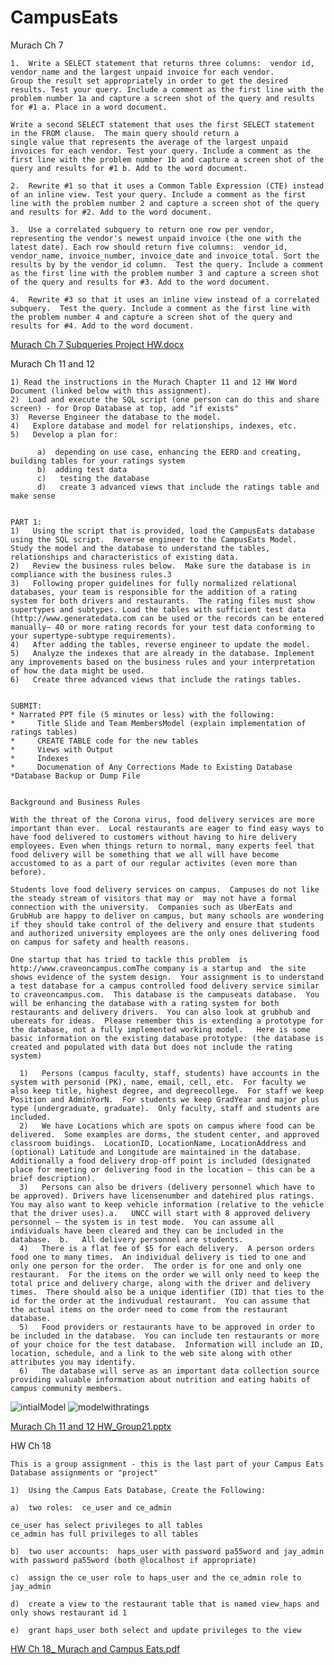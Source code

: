 # CampusEats

Murach Ch 7

    1.  Write a SELECT statement that returns three columns:  vendor id, vendor_name and the largest unpaid invoice for each vendor.
    Group the result set appropriately in order to get the desired results. Test your query. Include a comment as the first line with the problem number 1a and capture a screen shot of the query and results for #1 a. Place in a word document.

    Write a second SELECT statement that uses the first SELECT statement in the FROM clause.  The main query should return a
    single value that represents the average of the largest unpaid invoices for each vendor. Test your query. Include a comment as the first line with the problem number 1b and capture a screen shot of the query and results for #1 b. Add to the word document.

    2.  Rewrite #1 so that it uses a Common Table Expression (CTE) instead of an inline view. Test your query. Include a comment as the first line with the problem number 2 and capture a screen shot of the query and results for #2. Add to the word document.

    3.  Use a correlated subquery to return one row per vendor, representing the vendor's newest unpaid invoice (the one with the latest date). Each row should return five columns:  vendor_id, vendor_name, invoice_number, invoice_date and invoice_total. Sort the results by by the vendor_id column.  Test the query. Include a comment as the first line with the problem number 3 and capture a screen shot of the query and results for #3. Add to the word document.

    4.  Rewrite #3 so that it uses an inline view instead of a correlated subquery.  Test the query. Include a comment as the first line with the problem number 4 and capture a screen shot of the query and results for #4. Add to the word document.

[Murach Ch 7 Subqueries Project HW.docx](https://github.com/achung3/CampusEats/files/6424562/Murach.Ch.7.Subqueries.Project.HW.docx)


Murach Ch 11 and 12

    1) Read the instructions in the Murach Chapter 11 and 12 HW Word Document (linked below with this assignment). 
    2)  Load and execute the SQL script (one person can do this and share screen) - for Drop Database at top, add "if exists"
    3)  Reverse Engineer the database to the model.
    4)   Explore database and model for relationships, indexes, etc.
    5)   Develop a plan for:

          a)  depending on use case, enhancing the EERD and creating, building tables for your ratings system
          b)  adding test data
          c)   testing the database
          d)   create 3 advanced views that include the ratings table and make sense


    PART 1:
    1)   Using the script that is provided, load the CampusEats database using the SQL script.  Reverse engineer to the CampusEats Model.  Study the model and the database to understand the tables, relationships and characteristics of existing data.
    2)   Review the business rules below.  Make sure the database is in compliance with the business rules.3
    3)   Following proper guidelines for fully normalized relational databases, your team is responsible for the addition of a rating system for both drivers and restaurants.  The rating files must show supertypes and subtypes. Load the tables with sufficient test data (http://www.generatedata.com can be used or the records can be entered manually– 40 or more rating records for your test data conforming to your supertype-subtype requirements).
    4)   After adding the tables, reverse engineer to update the model.
    5)   Analyze the indexes that are already in the database. Implement any improvements based on the business rules and your interpretation of how the data might be used.
    6)   Create three advanced views that include the ratings tables.
    
    
    SUBMIT:
    * Narrated PPT file (5 minutes or less) with the following:
    *     Title Slide and Team MembersModel (explain implementation of ratings tables)
    *     CREATE TABLE code for the new tables
    *     Views with Output 
    *     Indexes
    *     Documenation of Any Corrections Made to Existing Database 
    *Database Backup or Dump File 
    
    
    Background and Business Rules
    
    With the threat of the Corona virus, food delivery services are more important than ever.  Local restaurants are eager to find easy ways to have food delivered to customers without having to hire delivery employees. Even when things return to normal, many experts feel that food delivery will be something that we all will have become accustomed to as a part of our regular activites (even more than before).  
    
    Students love food delivery services on campus.  Campuses do not like the steady stream of visitors that may or  may not have a formal connection with the university.  Companies such as UberEats and GrubHub are happy to deliver on campus, but many schools are wondering if they should take control of the delivery and ensure that students and authorized university employees are the only ones delivering food on campus for safety and health reasons.
    
    One startup that has tried to tackle this problem  is http://www.craveoncampus.comThe company is a startup and  the site shows evidence of the system design.  Your assignment is to understand a test database for a campus controlled food delivery service similar to craveoncampus.com.  This database is the campuseats database.  You will be enhancing the database with a rating system for both restaurants and delivery drivers.  You can also look at grubhub and ubereats for ideas.  Please remember this is extending a prototype for the database, not a fully implemented working model.   Here is some basic information on the existing database prototype: (the database is created and populated with data but does not include the rating system)

      1)   Persons (campus faculty, staff, students) have accounts in the system with personid (PK), name, email, cell, etc.  For faculty we also keep title, highest degree, and degreecollege.  For staff we keep Position and AdminYorN.  For students we keep GradYear and major plus type (undergraduate, graduate).  Only faculty, staff and students are included.
      2)   We have Locations which are spots on campus where food can be delivered.  Some examples are dorms, the student center, and approved classroom buidings.  LocationID, LocationName, LocationAddress and (optional) Latitude and Longitude are maintained in the database. Additionally a food delivery drop-off point is included (designated place for meeting or delivering food in the location – this can be a brief description).
      3)   Persons can also be drivers (delivery personnel which have to be approved). Drivers have licensenumber and datehired plus ratings. You may also want to keep vehicle information (relative to the vehicle that the driver uses).a.   UNCC will start with 8 approved delivery personnel – the system is in test mode.  You can assume all individuals have been cleared and they can be included in the database.  b.   All delivery personnel are students.
      4)   There is a flat fee of $5 for each delivery.  A person orders food one to many times.  An individual delivery is tied to one and only one person for the order.  The order is for one and only one restaurant.  For the items on the order we will only need to keep the total price and delivery charge, along with the driver and delivery times.  There should also be a unique identifier (ID) that ties to the id for the order at the indivudual restaurant.  You can assume that the actual items on the order need to come from the restaurant database.
      5)   Food providers or restaurants have to be approved in order to be included in the database.  You can include ten restaurants or more of your choice for the test database.  Information will include an ID, location, schedule, and a link to the web site along with other attributes you may identify.
      6)   The database will serve as an important data collection source providing valuable information about nutrition and eating habits of campus community members.
      
![intialModel](https://user-images.githubusercontent.com/42848488/117146361-21d6a180-ad82-11eb-9609-ee8de6ad4877.png)
![modelwithratings](https://user-images.githubusercontent.com/42848488/117146363-226f3800-ad82-11eb-85a5-92ce64ce2b82.png)

[Murach Ch 11 and 12 HW_Group21.pptx](https://github.com/achung3/CampusEats/files/6424558/Murach.Ch.11.and.12.HW_Group21.pptx)




HW Ch 18

    This is a group assignment - this is the last part of your Campus Eats Database assignments or "project"

    1)  Using the Campus Eats Database, Create the Following:

    a)  two roles:  ce_user and ce_admin

    ce_user has select privileges to all tables
    ce_admin has full privileges to all tables

    b)  two user accounts:  haps_user with password pa55word and jay_admin with password pa55word (both @localhost if appropriate)

    c)  assign the ce_user role to haps_user and the ce_admin role to jay_admin

    d)  create a view to the restaurant table that is named view_haps and only shows restaurant id 1

    e)  grant haps_user both select and update privileges to the view

[HW Ch 18_ Murach and Campus Eats.pdf](https://github.com/achung3/CampusEats/files/6427306/HW.Ch.18_.Murach.and.Campus.Eats.pdf)
